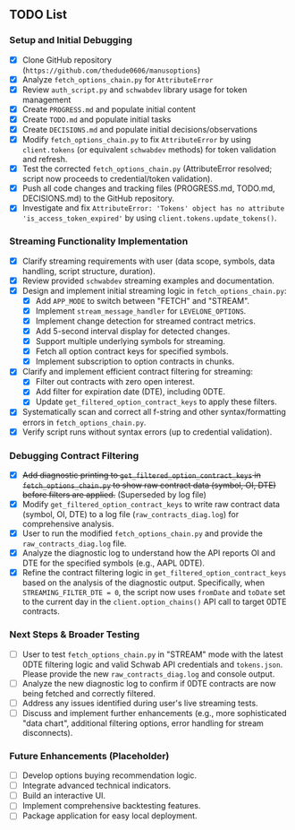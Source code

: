 ## TODO List

### Setup and Initial Debugging

- [x] Clone GitHub repository (`https://github.com/thedude0606/manusoptions`)
- [x] Analyze `fetch_options_chain.py` for `AttributeError`
- [x] Review `auth_script.py` and `schwabdev` library usage for token management
- [x] Create `PROGRESS.md` and populate initial content
- [x] Create `TODO.md` and populate initial tasks
- [x] Create `DECISIONS.md` and populate initial decisions/observations
- [x] Modify `fetch_options_chain.py` to fix `AttributeError` by using `client.tokens` (or equivalent `schwabdev` methods) for token validation and refresh.
- [x] Test the corrected `fetch_options_chain.py` (AttributeError resolved; script now proceeds to credential/token validation).
- [x] Push all code changes and tracking files (PROGRESS.md, TODO.md, DECISIONS.md) to the GitHub repository.
- [x] Investigate and fix `AttributeError: 'Tokens' object has no attribute 'is_access_token_expired'` by using `client.tokens.update_tokens()`.

### Streaming Functionality Implementation

- [x] Clarify streaming requirements with user (data scope, symbols, data handling, script structure, duration).
- [x] Review provided `schwabdev` streaming examples and documentation.
- [x] Design and implement initial streaming logic in `fetch_options_chain.py`:
    - [x] Add `APP_MODE` to switch between "FETCH" and "STREAM".
    - [x] Implement `stream_message_handler` for `LEVELONE_OPTIONS`.
    - [x] Implement change detection for streamed contract metrics.
    - [x] Add 5-second interval display for detected changes.
    - [x] Support multiple underlying symbols for streaming.
    - [x] Fetch all option contract keys for specified symbols.
    - [x] Implement subscription to option contracts in chunks.
- [x] Clarify and implement efficient contract filtering for streaming:
    - [x] Filter out contracts with zero open interest.
    - [x] Add filter for expiration date (DTE), including 0DTE.
    - [x] Update `get_filtered_option_contract_keys` to apply these filters.
- [x] Systematically scan and correct all f-string and other syntax/formatting errors in `fetch_options_chain.py`.
- [x] Verify script runs without syntax errors (up to credential validation).

### Debugging Contract Filtering

- [x] ~~Add diagnostic printing to `get_filtered_option_contract_keys` in `fetch_options_chain.py` to show raw contract data (symbol, OI, DTE) before filters are applied.~~ (Superseded by log file)
- [x] Modify `get_filtered_option_contract_keys` to write raw contract data (symbol, OI, DTE) to a log file (`raw_contracts_diag.log`) for comprehensive analysis.
- [x] User to run the modified `fetch_options_chain.py` and provide the `raw_contracts_diag.log` file.
- [x] Analyze the diagnostic log to understand how the API reports OI and DTE for the specified symbols (e.g., AAPL 0DTE).
- [x] Refine the contract filtering logic in `get_filtered_option_contract_keys` based on the analysis of the diagnostic output. Specifically, when `STREAMING_FILTER_DTE = 0`, the script now uses `fromDate` and `toDate` set to the current day in the `client.option_chains()` API call to target 0DTE contracts.

### Next Steps & Broader Testing

- [ ] User to test `fetch_options_chain.py` in "STREAM" mode with the latest 0DTE filtering logic and valid Schwab API credentials and `tokens.json`. Please provide the new `raw_contracts_diag.log` and console output.
- [ ] Analyze the new diagnostic log to confirm if 0DTE contracts are now being fetched and correctly filtered.
- [ ] Address any issues identified during user's live streaming tests.
- [ ] Discuss and implement further enhancements (e.g., more sophisticated "data chart", additional filtering options, error handling for stream disconnects).

### Future Enhancements (Placeholder)

- [ ] Develop options buying recommendation logic.
- [ ] Integrate advanced technical indicators.
- [ ] Build an interactive UI.
- [ ] Implement comprehensive backtesting features.
- [ ] Package application for easy local deployment.
